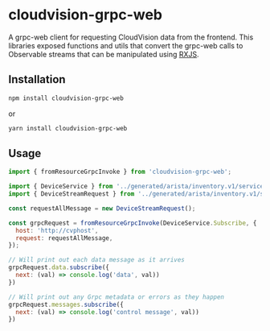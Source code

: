 # cloudvision-grpc-web

A grpc-web client for requesting CloudVision data from the frontend. This libraries exposed
functions and utils that convert the grpc-web calls to Observable streams that can be manipulated
using [RXJS](https://rxjs.dev/).

## Installation

```bash
npm install cloudvision-grpc-web
```

or

```bash
yarn install cloudvision-grpc-web
```

## Usage

```js
import { fromResourceGrpcInvoke } from 'cloudvision-grpc-web';

import { DeviceService } from '../generated/arista/inventory.v1/services.gen_pb_service';
import { DeviceStreamRequest } from '../generated/arista/inventory.v1/services.gen_pb';

const requestAllMessage = new DeviceStreamRequest();

const grpcRequest = fromResourceGrpcInvoke(DeviceService.Subscribe, {
  host: 'http://cvphost',
  request: requestAllMessage,
});

// Will print out each data message as it arrives
grpcRequest.data.subscribe({
  next: (val) => console.log('data', val))
})

// Will print out any Grpc metadata or errors as they happen
grpcRequest.messages.subscribe({
  next: (val) => console.log('control message', val))
})

```
